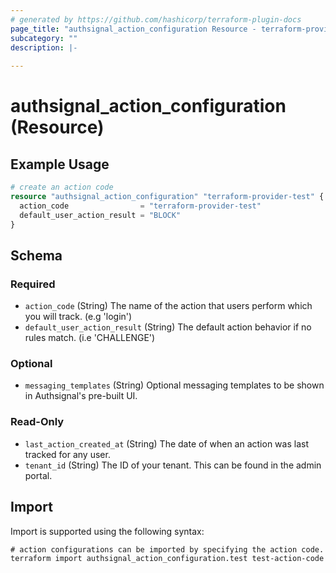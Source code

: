 ```yaml
---
# generated by https://github.com/hashicorp/terraform-plugin-docs
page_title: "authsignal_action_configuration Resource - terraform-provider-authsignal"
subcategory: ""
description: |-
  
---
```


# authsignal_action_configuration (Resource)



## Example Usage

```terraform
# create an action code
resource "authsignal_action_configuration" "terraform-provider-test" {
  action_code                = "terraform-provider-test"
  default_user_action_result = "BLOCK"
}
```

<!-- schema generated by tfplugindocs -->
## Schema

### Required

- `action_code` (String) The name of the action that users perform which you will track. (e.g 'login')
- `default_user_action_result` (String) The default action behavior if no rules match. (i.e 'CHALLENGE')

### Optional

- `messaging_templates` (String) Optional messaging templates to be shown in Authsignal's pre-built UI.

### Read-Only

- `last_action_created_at` (String) The date of when an action was last tracked for any user.
- `tenant_id` (String) The ID of your tenant. This can be found in the admin portal.

## Import

Import is supported using the following syntax:

```shell
# action configurations can be imported by specifying the action code.
terraform import authsignal_action_configuration.test test-action-code
```
